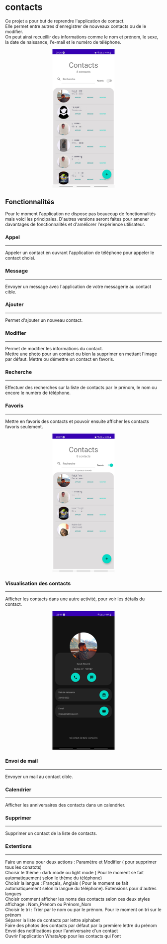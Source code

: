 # contacts
Ce projet a pour but de reprendre l'application de contact.  
Elle permet entre autres d'enregistrer de nouveaux contacts ou de le modifier.  
On peut ainsi recueillir des informations comme le nom et prénom, le sexe, la date de naissance, l'e-mail et le numéro de téléphone.  

<div align="center">
<img src="https://github.com/nabilesall/contacts/blob/main/images/Home_contacts.jpg" width="200"/>  
</div>

## Fonctionnalités
Pour le moment l'application ne dispose pas beaucoup de fonctionnalités mais voici les principales. 
D'autres versions seront faites pour amener davantages de fonctionnalités et d'améliorer l'expérience utilisateur. 

### Appel
-----------------------------
Appeler un contact en ouvrant l'application de téléphone pour appeler le contact choisi.

### Message 
-----------------------------
Envoyer un message avec l'application de votre messagerie au contact cible.

### Ajouter
-----------------------------
Permet d'ajouter un nouveau contact.

### Modifier
-----------------------------
Permet de modifier les informations du contact.  
Mettre une photo pour un contact ou bien la supprimer en mettant l'image par défaut.
Mettre ou démettre un contact en favoris.

### Recherche
-----------------------------
Effectuer des recherches sur la liste de contacts par le prénom, le nom ou encore le numéro de téléphone. 

### Favoris
-----------------------------
Mettre en favoris des contacts et pouvoir ensuite afficher les contacts favoris seulement.  

<div align="center">
<img src="https://github.com/nabilesall/contacts/blob/main/images/Favoris_contacts.jpg" width="200"/>  
</div>

### Visualisation des contacts
-----------------------------
Afficher les contacts dans une autre activité, pour voir les détails du contact.

<div align="center">
<img src="https://github.com/nabilesall/contacts/blob/main/images/Info_plus_contacts.jpg" width="200"/>  
</div>

### Envoi de mail
-----------------------------
Envoyer un mail au contact cible.

### Calendrier
-----------------------------
Afficher les anniversaires des contacts dans un calendrier.

### Supprimer
-----------------------------
Supprimer un contact de la liste de contacts.

### Extentions
-----------------------------
Faire un menu pour deux actions : Paramètre et Modifier ( pour supprimer tous les conatcts)  
Choisir le thème : dark mode ou light mode ( Pour le moment se fait automatiquement selon le thème du téléphone)    
Choisir la langue : Français, Anglais ( Pour le moment se fait automatiquement selon la langue du téléphone). Extensions pour d'autres langues  
Choisir comment afficher les noms des contacts selon ces deux styles affichage : Nom_Prénom ou Prénom_Nom  
Choisir le tri : Trier par le nom ou par le prénom. Pour le moment on tri sur le prénom  
Séparer la liste de contacts par lettre alphabet  
Faire des photos des contacts par défaut par la première lettre du prénom  
Envoi des notifications pour l'anniversaire d'un contact  
Ouvrir l'application WhatsApp pour les contacts qui l'ont
